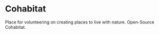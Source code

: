 ---
---

# Cohabitat 

Place for volunteering on creating places to live with nature.
Open-Source Cohabitat.
